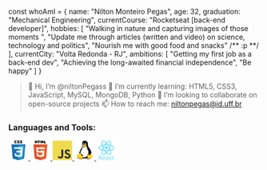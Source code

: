 const whoAmI = {
  name: "Nilton Monteiro Pegas",
  age: 32,
  graduation: "Mechanical Engineering",
  currentCourse: "Rocketseat [back-end developer]",
  hobbies: [
    "Walking in nature and capturing images of those moments ",
    "Update me through articles (written and video) on science, technology and politics",
    "Nourish me with good food and snacks" /** :p **/
  ],
  currentCity: "Volta Redonda - RJ",
  ambitions: [
    "Getting my first job as a back-end dev",
    "Achieving the long-awaited financial independence",
    "Be happy"
  ]
}

> 👋 Hi, I’m @niltonPegass
> 🌱 I’m currently learning: HTML5, CSS3, JavaScript, MySQL, MongoDB, Python
> 💞️ I’m looking to collaborate on open-source projects
> 📫 How to reach me: niltonpegas@id.uff.br

<h3 align="left">Languages and Tools:</h3>
<p align="left"> <a href="https://www.w3schools.com/css/" target="_blank"> <img src="https://raw.githubusercontent.com/devicons/devicon/master/icons/css3/css3-original-wordmark.svg" alt="css3" width="40" height="40"/> </a> <a href="https://www.w3.org/html/" target="_blank"> <img src="https://raw.githubusercontent.com/devicons/devicon/master/icons/html5/html5-original-wordmark.svg" alt="html5" width="40" height="40"/> </a> <a href="https://developer.mozilla.org/en-US/docs/Web/JavaScript" target="_blank"> <img src="https://raw.githubusercontent.com/devicons/devicon/master/icons/javascript/javascript-original.svg" alt="javascript" width="40" height="40"/> </a> <a href="https://www.linux.org/" target="_blank"> <img src="https://raw.githubusercontent.com/devicons/devicon/master/icons/linux/linux-original.svg" alt="linux" width="40" height="40"/> </a> <a href="https://reactjs.org/" target="_blank"> <img src="https://raw.githubusercontent.com/devicons/devicon/master/icons/react/react-original-wordmark.svg" alt="react" width="40" height="40"/> </a> </p>

